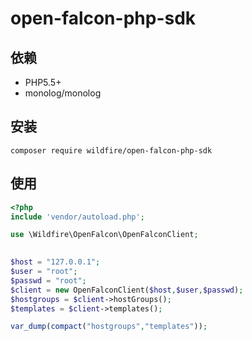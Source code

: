 # open-falcon-php-sdk

依赖
--------
* PHP5.5+
* monolog/monolog

安装
------------
```shell
composer require wildfire/open-falcon-php-sdk
```


使用
------------

```php
<?php
include 'vendor/autoload.php';

use \Wildfire\OpenFalcon\OpenFalconClient;

    
$host = "127.0.0.1";
$user = "root";
$passwd = "root";
$client = new OpenFalconClient($host,$user,$passwd);
$hostgroups = $client->hostGroups();
$templates = $client->templates();

var_dump(compact("hostgroups","templates"));

````


